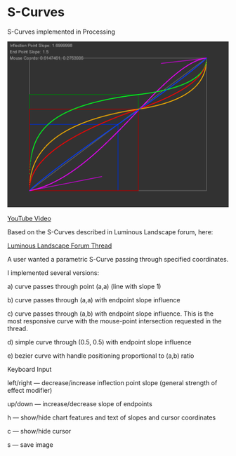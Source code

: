 # S-Curves
S-Curves implemented in Processing

![img](Curves_2017_2_20_14_5_12.png)

<a href="https://youtu.be/0oBYrB-xB6Q" target="_blank">YouTube Video</a>

Based on the S-Curves described in Luminous Landscape forum, here: 

<a href="http://forum.luminous-landscape.com/index.php?topic=52364.0" target="_blank">Luminous Landscape Forum Thread</a>

A user wanted a parametric S-Curve passing through specified coordinates. 

I implemented several versions: 

a) curve passes through point (a,a) (line with slope 1)

b) curve passes through (a,a) with endpoint slope influence

c) curve passes through (a,b) with endpoint slope influence. This is the most responsive curve with the mouse-point intersection requested in the thread.

d) simple curve through (0.5, 0.5) with endpoint slope influence

e) bezier curve with handle positioning proportional to (a,b) ratio

Keyboard Input

left/right — decrease/increase inflection point slope (general strength of effect modifier)

up/down — increase/decrease slope of endpoints

h — show/hide chart features and text of slopes and cursor coordinates

c — show/hide cursor

s — save image

